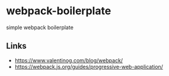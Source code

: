 # webpack-boilerplate
simple webpack boilerplate

## Links
* https://www.valentinog.com/blog/webpack/
* https://webpack.js.org/guides/progressive-web-application/